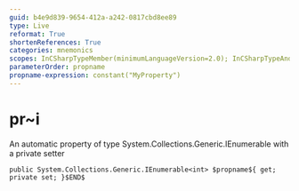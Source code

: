 ```yaml
---
guid: b4e9d839-9654-412a-a242-0817cbd8ee89
type: Live
reformat: True
shortenReferences: True
categories: mnemonics
scopes: InCSharpTypeMember(minimumLanguageVersion=2.0); InCSharpTypeAndNamespace(minimumLanguageVersion=2.0)
parameterOrder: propname
propname-expression: constant("MyProperty")
---
```


# pr~i

An automatic property of type System.Collections.Generic.IEnumerable<int> with a private setter

```
public System.Collections.Generic.IEnumerable<int> $propname${ get; private set; }$END$
```
